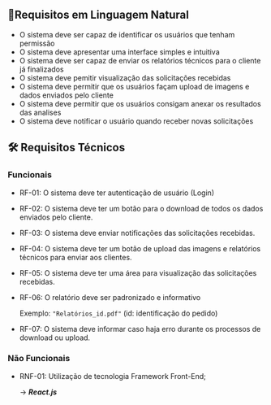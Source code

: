 ## 🎈Requisitos em Linguagem Natural
- O sistema deve ser capaz de identificar os usuários que tenham permissão 
- O sistema deve apresentar uma interface simples e intuitiva 
- O sistema deve ser capaz de enviar os relatórios técnicos para o cliente já finalizados
- O sistema deve pemitir visualização das solicitações recebidas 
- O sistema deve permitir que os usuários façam upload de imagens e dados enviados pelo cliente 
- O sistema deve permitir que os usuários consigam anexar os resultados das analises
- O sistema deve notificar o usuário quando receber novas solicitações

## 🛠 Requisitos Técnicos

### Funcionais
- RF-01: O sistema deve ter autenticação de usuário (Login)
- RF-02: O sistema deve ter um botão para o download de todos os dados enviados pelo cliente.
- RF-03: O sistema deve enviar notificações das solicitações recebidas.
- RF-04: O sistema deve ter um botão de upload das imagens e relatórios técnicos para enviar aos clientes.
- RF-05: O sistema deve ter uma área para visualização das solicitações recebidas.
- RF-06: O relatório deve ser padronizado e informativo

  Exemplo: `"Relatórios_id.pdf"` (id: identificação do pedido)
- RF-07: O sistema deve informar caso haja erro  durante os processos de download ou upload.


### Não Funcionais
- RNF-01: Utilização de tecnologia Framework Front-End;

    → ***React.js***

